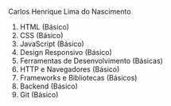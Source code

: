 Carlos Henrique Lima do Nascimento
1. HTML (Básico)
2. CSS (Básico)
3. JavaScript (Básico)
4. Design Responsivo (Básico)
5. Ferramentas de Desenvolvimento (Básicas)
6. HTTP e Navegadores (Básico)
7. Frameworks e Bibliotecas (Básicos)
8. Backend (Básico)
9. Git (Básico)
